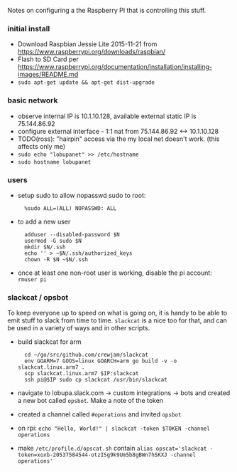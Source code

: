 Notes on configuring a the Raspberry PI that is controlling this stuff.

### initial install

- Download Raspbian Jessie Lite 2015-11-21 from https://www.raspberrypi.org/downloads/raspbian/
- Flash to SD Card per https://www.raspberrypi.org/documentation/installation/installing-images/README.md
- `sudo apt-get update && apt-get dist-upgrade`

### basic network

- observe internal IP is 10.1.10.128, available external static IP is 75.144.86.92
- configure external interface - 1:1 nat from 75.144.86.92 <-> 10.1.10.128
- TODO(ross): "hairpin" access via the my local net doesn't work. (this affects only me)
- `sudo echo "lobupanet" >> /etc/hostname`
- `sudo hostname lobupanet`

### users

- setup sudo to allow nopasswd sudo to root:

        %sudo ALL=(ALL) NOPASSWD: ALL

- to add a new user

        adduser --disabled-password $N
        usermod -G sudo $N
        mkdir $N/.ssh
        echo '' > ~$N/.ssh/authorized_keys
        chown -R $N ~$N/.ssh

- once at least one non-root user is working, disable the pi account:  `rmuser pi`

### slackcat / opsbot

To keep everyone up to speed on what is going on, it is handy to be able to emit stuff to slack
from time to time. `slackcat` is a nice too for that, and can be used in a variety of ways and in
other scripts.

- build slackcat for arm

        cd ~/go/src/github.com/crewjam/slackcat
        env GOARM=7 GOOS=linux GOARCH=arm go build -v -o slackcat.linux.arm7 .
        scp slackcat.linux.arm7 $IP:slackcat
        ssh pi@$IP sudo cp slackcat /usr/bin/slackcat

- navigate to lobupa.slack.com -> custom integrations -> bots and created a new bot called `opsbot`. Make a note of the token
- created a channel called `#operations` and invited `opsbot`
- on rpi: ``echo "Hello, World!" | slackcat -token $TOKEN -channel operations``
- make `/etc/profile.d/opscat.sh` contain `alias opscat='slackcat -token=xoxb-20537584544-otzISg9k9Um5b8gBWn7hSKXJ -channel operations'`
